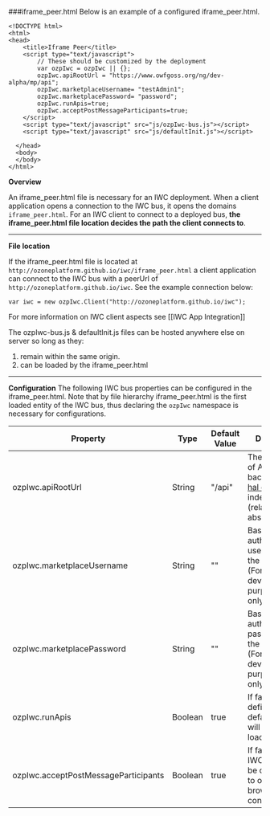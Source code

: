 ###iframe_peer.html
Below is an example of a configured iframe_peer.html.
```
<!DOCTYPE html>
<html>
<head>
    <title>Iframe Peer</title>
    <script type="text/javascript">
        // These should be customized by the deployment
        var ozpIwc = ozpIwc || {};
        ozpIwc.apiRootUrl = "https://www.owfgoss.org/ng/dev-alpha/mp/api";
        ozpIwc.marketplaceUsername= "testAdmin1";
        ozpIwc.marketplacePassword= "password";
        ozpIwc.runApis=true;
        ozpIwc.acceptPostMessageParticipants=true;
    </script>
    <script type="text/javascript" src="js/ozpIwc-bus.js"></script>
    <script type="text/javascript" src="js/defaultInit.js"></script>

  </head>
  <body>
  </body>
</html>
```

**Overview**

An iframe_peer.html file is necessary for an IWC deployment. When a client application opens a connection to the IWC bus, it opens the domains `iframe_peer.html`. For an IWC client to connect to a deployed bus, **the iframe_peer.html file location decides the path the client connects to**.

***

**File location**

If the iframe_peer.html file is located at `http://ozoneplatform.github.io/iwc/iframe_peer.html` a client application can connect to the IWC bus with a peerUrl of `http://ozoneplatform.github.io/iwc`. See the example connection below:
```
var iwc = new ozpIwc.Client("http://ozoneplatform.github.io/iwc");
```
For more information on IWC client aspects see [[IWC App Integration]]

The ozpIwc-bus.js & defaultInit.js files can be hosted anywhere else on server so long as they:
  1. remain within the same origin.
  2. can be loaded by the iframe_peer.html


***


**Configuration**
The following IWC bus properties can be configured in the iframe_peer.html. Note that by file hierarchy iframe_peer.html is the first loaded entity of the IWC bus, thus declaring the `ozpIwc` namespace is necessary for configurations.

Property | Type | Default Value | Definition
---------|------|----------------|-----------
 ozpIwc.apiRootUrl | String| "/api" | The location of Api backend root [hal data](LINKME) index.json (relative or absolute)
ozpIwc.marketplaceUsername | String | "" | Basic authentication username for the backend (For development purposes only)
ozpIwc.marketplacePassword | String | "" | Basic authentication password for the backend (For development purposes only)
ozpIwc.runApis | Boolean | true | If false, api's defined in the defaultInit.js will not be loaded
ozpIwc.acceptPostMessageParticipants | Boolean | true | If false, the IWC bus will be confined to one browsing context.
